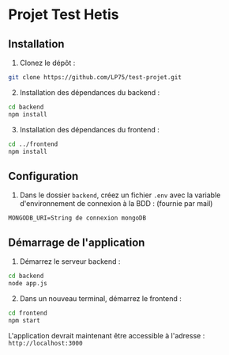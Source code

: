 # Projet Test Hetis

## Installation

1. Clonez le dépôt :
```bash
git clone https://github.com/LP75/test-projet.git
```

2. Installation des dépendances du backend :
```bash
cd backend
npm install
```

3. Installation des dépendances du frontend :
```bash
cd ../frontend
npm install
```

## Configuration

1. Dans le dossier `backend`, créez un fichier `.env` avec la variable d'environnement de connexion à la BDD :
(fournie par mail)
```env
MONGODB_URI=String de connexion mongoDB
```

## Démarrage de l'application

1. Démarrez le serveur backend :
```bash
cd backend
node app.js
```

2. Dans un nouveau terminal, démarrez le frontend :
```bash
cd frontend
npm start
```

L'application devrait maintenant être accessible à l'adresse : `http://localhost:3000`
